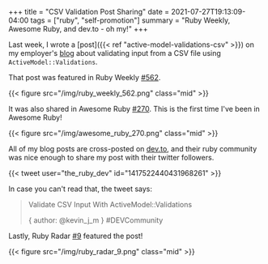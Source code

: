 +++
title = "CSV Validation Post Sharing"
date = 2021-07-27T19:13:09-04:00
tags = ["ruby", "self-promotion"]
summary = "Ruby Weekly, Awesome Ruby, and dev.to - oh my!"
+++

Last week, I wrote a [post]({{< ref "active-model-validations-csv" >}}) on my
employer's [blog](https://blog.thegnar.co/active-model-validations-csv) about
validating input from a CSV file using `ActiveModel::Validations`.

That post was featured in Ruby Weekly [#562](https://rubyweekly.com/issues/562).

{{< figure src="/img/ruby_weekly_562.png" class="mid" >}} 

It was also shared in Awesome Ruby [#270](https://ruby.libhunt.com/newsletter/270). This is the first time I've been in
Awesome Ruby!

{{< figure src="/img/awesome_ruby_270.png" class="mid" >}} 

All of my blog posts are cross-posted on [dev.to](https://dev.to/kevin_j_m),
and their ruby community was nice enough to share my post with their twitter
followers.

{{< tweet user="the_ruby_dev" id="1417522440431968261" >}}

In case you can't read that, the tweet says:

> Validate CSV Input With ActiveModel::Validations
>
> { author: @kevin_j_m } #DEVCommunity

Lastly, Ruby Radar [#9](https://rubyradar.dev/issues/ruby-radar-9-junior-spotlight-705164)
featured the post!

{{< figure src="/img/ruby_radar_9.png" class="mid" >}}
